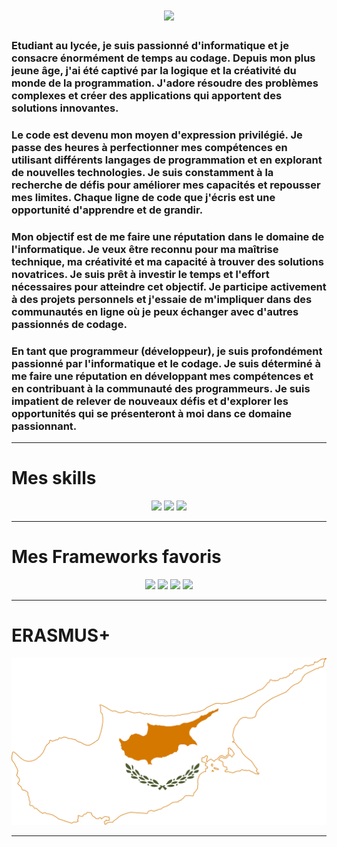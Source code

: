 <h1 align="center">
  <a href="https://git.io/typing-svg">
    <img src="https://readme-typing-svg.herokuapp.com/?lines=Salut+!;Je+suis+Sandro+Soria.;Lis+la+desc+!&center=true&size=20&color=#cc5e46">
  </a>

### Etudiant au lycée, je suis passionné d'informatique et je consacre énormément de temps au codage. Depuis mon plus jeune âge, j'ai été captivé par la logique et la créativité du monde de la programmation. J'adore résoudre des problèmes complexes et créer des applications qui apportent des solutions innovantes.

### Le code est devenu mon moyen d'expression privilégié. Je passe des heures à perfectionner mes compétences en utilisant différents langages de programmation et en explorant de nouvelles technologies. Je suis constamment à la recherche de défis pour améliorer mes capacités et repousser mes limites. Chaque ligne de code que j'écris est une opportunité d'apprendre et de grandir.

### Mon objectif est de me faire une réputation dans le domaine de l'informatique. Je veux être reconnu pour ma maîtrise technique, ma créativité et ma capacité à trouver des solutions novatrices. Je suis prêt à investir le temps et l'effort nécessaires pour atteindre cet objectif. Je participe activement à des projets personnels et j'essaie de m'impliquer dans des communautés en ligne où je peux échanger avec d'autres passionnés de codage.

### En tant que programmeur (développeur), je suis profondément passionné par l'informatique et le codage. Je suis déterminé à me faire une réputation en développant mes compétences et en contribuant à la communauté des programmeurs. Je suis impatient de relever de nouveaux défis et d'explorer les opportunités qui se présenteront à moi dans ce domaine passionnant.

---
# Mes skills 


<center>
  <img src="https://img.shields.io/badge/typescript-%23007ACC.svg?style=for-the-badge&logo=typescript&logoColor=white">
  <img src="https://img.shields.io/badge/java-%23ED8B00.svg?style=for-the-badge&logo=openjdk&logoColor=white">
  <img src="https://img.shields.io/badge/react-%2320232a.svg?style=for-the-badge&logo=react&logoColor=%2361DAFB">
</center>

---

# Mes Frameworks favoris

<center>
  <img src="https://img.shields.io/badge/Next-black?style=for-the-badge&logo=next.js&logoColor=white">
  <img src="https://img.shields.io/badge/fastify-%23000000.svg?style=for-the-badge&logo=fastify&logoColor=white">
  <img src="https://img.shields.io/badge/javafx-%23FF0000.svg?style=for-the-badge&logo=javafx&logoColor=white">
  <img src="https://img.shields.io/badge/Project%20Reactor-6DB33F?style=for-the-badge&logo=spring&logoColor=white">
</center>

---

# ERASMUS+
<center>
  <img src="imgs/cyprus.png">
</center>

---
